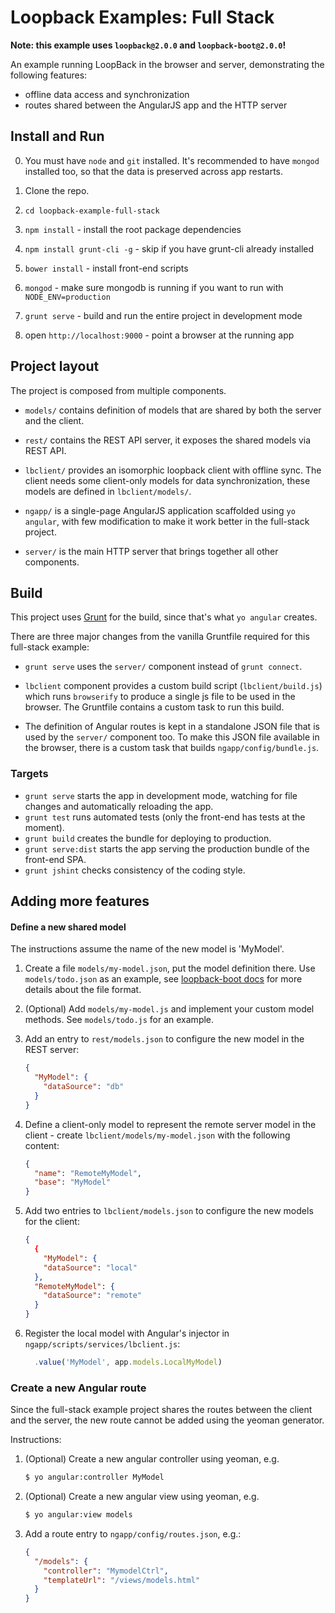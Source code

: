 # Loopback Examples: Full Stack

**Note: this example uses `loopback@2.0.0` and `loopback-boot@2.0.0`!**

An example running LoopBack in the browser and server, demonstrating the
following features:

 - offline data access and synchronization
 - routes shared between the AngularJS app and the HTTP server

## Install and Run

0. You must have `node` and `git` installed. It's recommended to have `mongod`
   installed too, so that the data is preserved across app restarts.

1. Clone the repo.

2. `cd loopback-example-full-stack`

3. `npm install` - install the root package dependencies

4. `npm install grunt-cli -g` - skip if you have grunt-cli already installed

4. `bower install` - install front-end scripts

5. `mongod` - make sure mongodb is running if you want to run with
`NODE_ENV=production`

6. `grunt serve` - build and run the entire project in development mode

7. open `http://localhost:9000` - point a browser at the running app

## Project layout

The project is composed from multiple components.

 - `models/` contains definition of models that are shared by both the server
  and the client.

 - `rest/` contains the REST API server, it exposes the shared models via
  REST API.

 - `lbclient/` provides an isomorphic loopback client with offline sync.
  The client needs some client-only models for data synchronization, these
  models are defined in `lbclient/models/`.

 - `ngapp/` is a single-page AngularJS application scaffolded using `yo
  angular`, with few modification to make it work better in the full-stack
  project.

 - `server/` is the main HTTP server that brings together all other components.

## Build

This project uses [Grunt](http://gruntjs.com) for the build, since that's what
`yo angular` creates.

There are three major changes from the vanilla Gruntfile required for this
full-stack example:

 - `grunt serve` uses the `server/` component instead of `grunt connect`.

 - `lbclient` component provides a custom build script (`lbclient/build.js`)
   which runs `browserify` to produce a single js file to be used in the
   browser. The Gruntfile contains a custom task to run this build.

 - The definition of Angular routes is kept in a standalone JSON file
   that is used by the `server/` component too. To make this JSON file
   available in the browser, there is a custom task that builds
   `ngapp/config/bundle.js`.

### Targets

 - `grunt serve` starts the app in development mode, watching for file changes
  and automatically reloading the app.
 - `grunt test` runs automated tests (only the front-end has tests at the
   moment).
 - `grunt build` creates the bundle for deploying to production.
 - `grunt serve:dist` starts the app serving the production bundle of the
   front-end SPA.
 - `grunt jshint` checks consistency of the coding style.

## Adding more features

#### Define a new shared model

The instructions assume the name of the new model is 'MyModel'.

 1. Create a file `models/my-model.json`, put the model definition there.
  Use `models/todo.json` as an example, see
  [loopback-boot docs](http://apidocs.strongloop.com/loopback-boot) for
  more details about the file format.

 2. (Optional) Add `models/my-model.js` and implement your custom model
  methods. See `models/todo.js` for an example.

 3. Add an entry to `rest/models.json` to configure the new model in the REST
  server:

    ```json
    {
      "MyModel": {
        "dataSource": "db"
      }
    }
    ```

 4. Define a client-only model to represent the remote server model in the
  client - create `lbclient/models/my-model.json` with the following content:

    ```json
    {
      "name": "RemoteMyModel",
      "base": "MyModel"
    }
    ```

 5. Add two entries to `lbclient/models.json` to configure the new models
  for the client:

    ```json
    {
      {
        "MyModel": {
        "dataSource": "local"
      },
      "RemoteMyModel": {
        "dataSource": "remote"
      }
    }
    ```

 6. Register the local model with Angular's injector in
  `ngapp/scripts/services/lbclient.js`:

    ```js
      .value('MyModel', app.models.LocalMyModel)
    ```

### Create a new Angular route

Since the full-stack example project shares the routes between the client and
the server, the new route cannot be added using the yeoman generator.

Instructions:

 1. (Optional) Create a new angular controller using yeoman, e.g.

    ```sh
    $ yo angular:controller MyModel
    ```

 2. (Optional) Create a new angular view using yeoman, e.g.

    ```sh
    $ yo angular:view models
    ```

 3. Add a route entry to `ngapp/config/routes.json`, e.g.:

    ```json
    {
      "/models": {
        "controller": "MymodelCtrl",
        "templateUrl": "/views/models.html"
      }
    }
    ```
